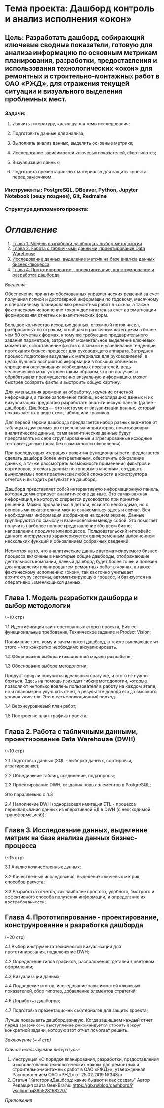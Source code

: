# **Тема проекта**: Дашборд контроль и анализ исполнения «окон»
## **Цель**: Разработать дашборд, собирающий ключевые сводные показатели, готовую для анализа информацию по основным метрикам планирования, разработки, предоставления и использования технологических «окон» для ремонтных и строительно-монтажных работ в ОАО «РЖД», для отражения текущей ситуации и визуального выделения проблемных мест.

### **Задачи**:  

1. Изучить литературу, касающуюся темы исследования;   

2. Подготовить данные для анализа;

3. Выполнить анализ данных, выделить основные метрики;

4. Исследование зависимостей ключевых показателей, сбор гипотез;  

5. Визуализация данных;

6. Подготовка презентационных материалов для защиты проекта перед заказчиком.

### **Инструменты**: PostgreSQL, DBeaver, Python, Jupyter Notebook (решу позднее), Git, Redmaine  

### **Структура дипломного проекта**:  

# _Оглавление_
1. [Глава 1. Модель разработки дашборда и выбор методологии](#глава-1-модель-разработки-дашборда-и-выбор-методологии)
2. [Глава 2. Работа с табличными данными, проектирование Data Warehouse](#глава-2-работа-с-табличными-данными-проектирование-data-warehouse--dwh-)
3. [Исследование данных, выделение метрик на базе анализа данных бизнес-процесса](#глава-3-исследование-данных-выделение-метрик-на-базе-анализа-данных-бизнес-процесса)
4. [Глава 4. Прототипирование - проектирование, конструирование и разработка дашборда](#глава-4-прототипирование---проектирование-конструирование-и-разработка-дашборда)

_Введение_

Обеспечение  принятия обоснованных управленческих решений за счет получения полной и достоверной информации по годовому, месячному и оперативному планированию ремонтных работ в «окна», а также фактическому исполнению «окон» достигается за счет автоматизации формирования отчетных и аналитических форм.

Большое количество исходных данных, огромный поток чисел, разбросанных по строкам, столбцам и различным категориям в более чем 50 отчетных формах, к тому же требующих предварительного задания параметров, затрудняет моментальное выделение ключевых моментов, сопоставление фактов с планами и улавливание тенденций протекания бизнес-процесса для руководящего аппарата. Затруднен процесс подготовки визуальных материалов для руководителей, в целях лучшего восприятия информации в больших объемах и упрощения отслеживания необходимых показателей, ведь человеческий мозг устроен таким образом, что он получает и обрабатывает преимущественно визуальную информацию, может быстрее собирать факты и выстроить общую картину. 

Для уменьшения времени на обработку, изучение отчетной информации, а также заполнение таблиц, консолидацию данных и их визуализацию предлагаю разработать аналитическую панель  (далее - дашборд). Дашборд — это инструмент визуализации данных, который показывает их в виде схем, таблиц или графиков. 

Для первой версии дашборда предлагается набор разных виджетов от таблицы и диаграммы до стрелочных индикаторов, показывающих аналитические данные, сами аналитические данные будут представлять из себя сгруппированные и агрегированные исходные тестовые данные (пока без возможности обновления). 

При последующих итерациях развития функциональности предлагается сделать дашборд более интерактивным, обеспечить обновление данных, а также рассмотреть возможность применения фильтров и сортировок, отсекать данные по топовым значениям, создавать вычисляемые поля практически любой сложности в конструктора отчетов и выводить результат на дашборд.

Дашборд представляет собой интерактивную информационную панель, которая демонстрирует аналитические данные. Это самая важная информация, на которую опирается руководство при принятии решений. Можно провалиться в детали, если это необходимо, но с основными показателями можно ознакомиться здесь и сейчас. Вся необходимая информация изображена на одном экране. Данные группируются по смыслу и взаимосвязаны между собой. Это помогает получить наиболее полное представление обо всем бизнес-направлении, продукте или процессе. Пользовательский интерфейс данного инструмента характеризуется одновременным выполнением нескольких функций и обновлением собранных сведений. 

Несмотря на то, что аналитические данные автоматизируемого бизнес-процесса включены в некоторые общие дашборды, отображающие деятельность компании, данный дашборд будет более точен и полезен для управления планированием ремонтных работ в «окна», а также фактическому исполнению «окон», так как точно учитывает архитектуру системы, автоматизирующую процесс, и базируется на оперативно изменяющихся данных.
## Глава 1. Модель разработки дашборда и выбор методологии 
(~10 стр) 

1.1 Идентификация заинтересованных сторон проекта, Бизнес-функциональные требования, Техническое задание и Product Vision;

Понимание того, кому и зачем нужен дашборд, а также вытекающее из этого - что конкретно необходимо визуализировать.

1.2 Обоснование выбора итерационной модели разработки;

1.3 Обоснование выбора методологии;

Продукт вряд ли получится идеальным сразу же, и этого не нужно бояться. Здесь на помощь приходят гибкие методологии, которые позволяют не только вовлечь пользователя в работу на каждом этапе, но и планомерно улучшать отчет, в результате доводя его до высокого уровня качества. Это и есть эволюционный подход.

1.4 Верхнеуровневый план работ;

1.5 Построение план-графика проекта;

## Глава 2. Работа с табличными данными, проектирование Data Warehouse (DWH)
(~10 стр) 

2.1 Подготовка данных (SQL – выборка данных, сортировка, агрегирование); 

2.2 Объединение таблиц, соединение, подзапросы; 

2.3 Проектирование DWH, создания новых элементов в PostgreSQL; 

Это параллельно с п.3

2.4 Наполнение DWH (одноразовая имитация ETL - процесса перекладывания данных из оперативной БД в DWH (с необходимой трансформацией)); 

## Глава 3. Исследование данных, выделение метрик на базе анализа данных бизнес-процесса
(~15 стр) 

3.1 Анализ количественных данных; 

3.2 Качественные исследования, выделение ключевых метрик, способов расчета; 

3.3 Разработка отчетов, как наиболее простого, удобного, быстрого и эффективного способа получения информации, и определение их востребованности; 

## Глава 4. Прототипирование - проектирование, конструирование и разработка дашборда
(~20 стр)

4.1 Выбор инструмента технической визуализации для прототипирования, подключение DWH;

4.2 Определение типов графиков, расположения, деталей в цветовом оформлении;  

4.3 Визуализации данных;

4.4 Подведение итогов, исследование зависимостей ключевых показателей, сбор гипотез, добавление элементов стратегий;

4.6 Доработка дашборда;

4.7 Подготовка презентационных материалов для защиты проекта;

Лучше показывать дашборд вживую. Когда защищаем каждый отчет перед заказчиком, выступление рекомендуется строить вокруг конкретной задачи, которую этот отчет помогает решить.

_Заключение (~ 4 стр)_


_Список используемой литературы:_


1. Инструкция «О порядке планирования, разработки, предоставления и использования технологических «окон» для ремонтных и строительно-монтажных работ в ОАО «РЖД»», утвержденная Распоряжением ОАО «РЖД» от 25.02.2019 №348/р
2. Статья "КатегорииДашборд: какие бывают и как создать" Автор Редакция сайта GeekBrains: https://gb.ru/blog/dashbord/?ysclid=lhxj38c5281682707

_Приложения_